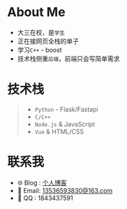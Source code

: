 #  About Me

- 大三在校，是`学生`
- 正在接网页全栈的单子
- 学习`C++` - boost
- 技术栈侧重`后端`，前端只会写简单需求

# 技术栈

> - `Python` - Flask/Fastapi
> - `C/C++`
> - `Node.js` & JavaScript
> - `Vue` & HTML/CSS

# 联系我
- 🌐 Blog :  [个人博客](http://blog.hgyjllk.top)
- 📧 Email: [13536593830@163.com](mailto:13536593830@163.com)
- 🐧  QQ  : 1843437591

